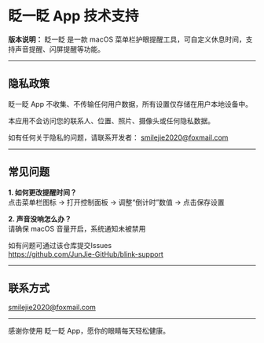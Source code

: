 # 眨一眨 App 技术支持

**版本说明：**
眨一眨 是一款 macOS 菜单栏护眼提醒工具，可自定义休息时间，支持声音提醒、闪屏提醒等功能。

---

## 隐私政策

眨一眨 App 不收集、不传输任何用户数据，所有设置仅存储在用户本地设备中。

本应用不会访问您的联系人、位置、照片、摄像头或任何隐私数据。

如有任何关于隐私的问题，请联系开发者：
smilejie2020@foxmail.com

---

## 常见问题

**1. 如何更改提醒时间？**  
点击菜单栏图标 → 打开控制面板 → 调整“倒计时”数值 → 点击保存设置

**2. 声音没响怎么办？**  
请确保 macOS 音量开启，系统通知未被禁用  

如有问题可通过该仓库提交Issues  
https://github.com/JunJie-GitHub/blink-support

---

## 联系方式
smilejie2020@foxmail.com

---

感谢你使用 眨一眨 App，愿你的眼睛每天轻松健康。
